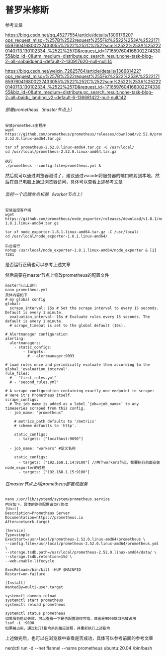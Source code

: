 # 普罗米修斯

参考文章

https://blog.csdn.net/qq_45277554/article/details/130917620?ops_request_misc=%257B%2522request%255Fid%2522%253A%2522171659760416800227433055%2522%252C%2522scm%2522%253A%252220140713.130102334..%2522%257D&request_id=171659760416800227433055&biz_id=0&utm_medium=distribute.pc_search_result.none-task-blog-2~all~sobaiduend~default-2-130917620-null-null.14

https://blog.csdn.net/weixin_72625764/article/details/136681422?ops_request_misc=%257B%2522request%255Fid%2522%253A%2522171659760416800227433055%2522%252C%2522scm%2522%253A%252220140713.130102334..%2522%257D&request_id=171659760416800227433055&biz_id=0&utm_medium=distribute.pc_search_result.none-task-blog-2~all~baidu_landing_v2~default-6-136681422-null-null.142



###### 部署prometheus（master节点上）

```
安装prometheus主程序 
wget https://github.com/prometheus/prometheus/releases/download/v2.52.0/prometheus-2.52.0.linux-amd64.tar.gz

tar xf prometheus-2.52.0.linux-amd64.tar.gz -C /usr/local/
cd /usr/local/prometheus-2.52.0.linux-amd64.tar.gz

执行
./prometheus --config.file=prometheus.yml &
```

然后就可以通过浏览器测试了，建议通过vscode将服务器的端口映射到本地，然后在自己电脑上通过浏览器访问，具体可以查看上述参考文章



###### 监控一个远端业务机器（worker节点上）

```
安装监控客户端
wget https://github.com/prometheus/node_exporter/releases/download/v1.8.1/node_exporter-1.8.1.linux-amd64.tar.gz

tar xf node_exporter-1.8.1.linux-amd64.tar.gz -C /usr/local/
cd /usr/local/node_exporter-1.8.1.linux-amd64/

后台运行
nohup /usr/local/node_exporter-1.8.1.linux-amd64/node_exporter & [1] 7281
```

是否运行正确也可以参考上述文章

然后需要在master节点上修改prometheus的配置文件

```
master节点上运行
nano prometheus.yml
具体内容如下
# my global config
global:
  scrape_interval: 15s # Set the scrape interval to every 15 seconds. Default is every 1 minute.
  evaluation_interval: 15s # Evaluate rules every 15 seconds. The default is every 1 minute.
  # scrape_timeout is set to the global default (10s).

# Alertmanager configuration
alerting:
  alertmanagers:
    - static_configs:
        - targets:
          # - alertmanager:9093

# Load rules once and periodically evaluate them according to the global 'evaluation_interval'.
rule_files:
  # - "first_rules.yml"
  # - "second_rules.yml"

# A scrape configuration containing exactly one endpoint to scrape:
# Here it's Prometheus itself.
scrape_configs:
  # The job name is added as a label `job=<job_name>` to any timeseries scraped from this config.
  - job_name: "prometheus"

    # metrics_path defaults to '/metrics'
    # scheme defaults to 'http'.

    static_configs:
      - targets: ["localhost:9090"]

  - job_name: "workers" #定义名称

    static_configs:
      - targets: ["192.168.1.14:9100"] //两个workers节点，都要执行前面安装node_exporter的过程
      - targets: ["192.168.1.15:9100"]

```

###### 在master节点上将prometheus部署成服务

```
nano /usr/lib/systemd/system/prometheus.service
内容如下，具体的路径配置请自行修改
[Unit]
Description=Prometheus Server
Documentation=https://prometheus.io
After=network.target
 
[Service]
Type=simple
ExecStart=/usr/local/prometheus-2.52.0.linux-amd64/prometheus \
--config.file=/usr/local/prometheus-2.52.0.linux-amd64/prometheus.yml \
--storage.tsdb.path=/usr/local/prometheus-2.52.0.linux-amd64/data/ \
--storage.tsdb.retention=15d \
--web.enable-lifecycle
  
ExecReload=/bin/kill -HUP $MAINPID
Restart=on-failure
 
[Install]
WantedBy=multi-user.target
```

```
systemctl daemon-reload
systemctl start prometheus
systemctl reload prometheus

systemctl status prometheus
如果服务启动失败，可以查看一下是否配置路径写错，或者是9090端口已被占用
lsof -i :9090
如果被占用，通过kill指令杀死相应进程，并重新执行上述指令
```

上述做完后，也可以在浏览器中查看是否成功，具体可以参考前面的参考文章



nerdctl run -d  --net flannel --name prometheus ubuntu:20.04 /bin/bash